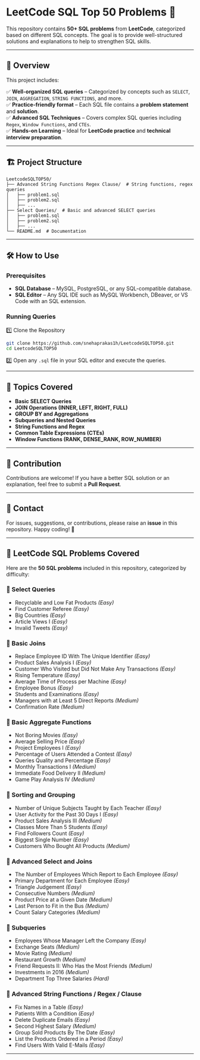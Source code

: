 # LeetCode SQL Top 50 Problems 🚀  

This repository contains **50+ SQL problems** from **LeetCode**, categorized based on different SQL concepts. The goal is to provide well-structured solutions and explanations to help to strengthen SQL skills.  

---

## 📌 Overview  

This project includes:  

✅ **Well-organized SQL queries** – Categorized by concepts such as `SELECT`, `JOIN`, `AGGREGATION`, `STRING FUNCTIONS`, and more.  
✅ **Practice-friendly format** – Each SQL file contains a **problem statement** and **solution**.  
✅ **Advanced SQL Techniques** – Covers complex SQL queries including `Regex`, `Window Functions`, and `CTEs`.  
✅ **Hands-on Learning** – Ideal for **LeetCode practice** and **technical interview preparation**.  

---

## 🏗️ Project Structure  

```
LeetcodeSQLTOP50/
├── Advanced String Functions Regex Clause/  # String functions, regex queries
│   ├── problem1.sql
│   ├── problem2.sql
│   ├── ...
├── Select Queries/  # Basic and advanced SELECT queries
│   ├── problem1.sql
│   ├── problem2.sql
│   ├── ...
└── README.md  # Documentation
```

---

## 🛠️ How to Use  

### Prerequisites  

- **SQL Database** – MySQL, PostgreSQL, or any SQL-compatible database.  
- **SQL Editor** – Any SQL IDE such as MySQL Workbench, DBeaver, or VS Code with an SQL extension.  

### Running Queries  

1️⃣ Clone the Repository  

```bash
git clone https://github.com/snehaprakas1h/LeetcodeSQLTOP50.git
cd LeetcodeSQLTOP50
```

2️⃣ Open any `.sql` file in your SQL editor and execute the queries.  

---

## 📌 Topics Covered  

- **Basic SELECT Queries**  
- **JOIN Operations (INNER, LEFT, RIGHT, FULL)**  
- **GROUP BY and Aggregations**  
- **Subqueries and Nested Queries**  
- **String Functions and Regex**  
- **Common Table Expressions (CTEs)**  
- **Window Functions (RANK, DENSE_RANK, ROW_NUMBER)**  

---

## 🚀 Contribution  

Contributions are welcome! If you have a better SQL solution or an explanation, feel free to submit a **Pull Request**.  

---

## 📧 Contact  

For issues, suggestions, or contributions, please raise an **issue** in this repository. Happy coding! 🚀  

---

## 📌 LeetCode SQL Problems Covered  

Here are the **50 SQL problems** included in this repository, categorized by difficulty:  

### 🔹 Select Queries  
- Recyclable and Low Fat Products *(Easy)*  
- Find Customer Referee *(Easy)*  
- Big Countries *(Easy)*  
- Article Views I *(Easy)*  
- Invalid Tweets *(Easy)*  

### 🔹 Basic Joins  
- Replace Employee ID With The Unique Identifier *(Easy)*  
- Product Sales Analysis I *(Easy)*  
- Customer Who Visited but Did Not Make Any Transactions *(Easy)*  
- Rising Temperature *(Easy)*  
- Average Time of Process per Machine *(Easy)*  
- Employee Bonus *(Easy)*  
- Students and Examinations *(Easy)*  
- Managers with at Least 5 Direct Reports *(Medium)*  
- Confirmation Rate *(Medium)*  

### 🔹 Basic Aggregate Functions  
- Not Boring Movies *(Easy)*  
- Average Selling Price *(Easy)*  
- Project Employees I *(Easy)*  
- Percentage of Users Attended a Contest *(Easy)*  
- Queries Quality and Percentage *(Easy)*  
- Monthly Transactions I *(Medium)*  
- Immediate Food Delivery II *(Medium)*  
- Game Play Analysis IV *(Medium)*  

### 🔹 Sorting and Grouping  
- Number of Unique Subjects Taught by Each Teacher *(Easy)*  
- User Activity for the Past 30 Days I *(Easy)*  
- Product Sales Analysis III *(Medium)*  
- Classes More Than 5 Students *(Easy)*  
- Find Followers Count *(Easy)*  
- Biggest Single Number *(Easy)*  
- Customers Who Bought All Products *(Medium)*  

### 🔹 Advanced Select and Joins  
- The Number of Employees Which Report to Each Employee *(Easy)*  
- Primary Department for Each Employee *(Easy)*  
- Triangle Judgement *(Easy)*  
- Consecutive Numbers *(Medium)*  
- Product Price at a Given Date *(Medium)*  
- Last Person to Fit in the Bus *(Medium)*  
- Count Salary Categories *(Medium)*  

### 🔹 Subqueries  
- Employees Whose Manager Left the Company *(Easy)*  
- Exchange Seats *(Medium)*  
- Movie Rating *(Medium)*  
- Restaurant Growth *(Medium)*  
- Friend Requests II: Who Has the Most Friends *(Medium)*  
- Investments in 2016 *(Medium)*  
- Department Top Three Salaries *(Hard)*  

### 🔹 Advanced String Functions / Regex / Clause  
- Fix Names in a Table *(Easy)*  
- Patients With a Condition *(Easy)*  
- Delete Duplicate Emails *(Easy)*  
- Second Highest Salary *(Medium)*  
- Group Sold Products By The Date *(Easy)*  
- List the Products Ordered in a Period *(Easy)*  
- Find Users With Valid E-Mails *(Easy)*  

---  
